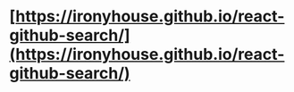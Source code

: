 # [https://ironyhouse.github.io/react-github-search/](https://ironyhouse.github.io/react-github-search/)
